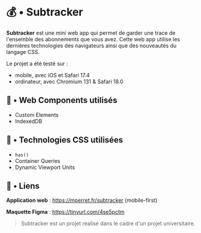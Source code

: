 # 💰 • Subtracker

**Subtracker** est une mini web app qui permet de garder une trace de l'ensemble des abonnements que vous avez.
Cette web app utilise les dernières technologies des navigateurs ainsi que des nouveautés du langage CSS.

Le projet a été testé sur :
- mobile, avec iOS et Safari 17.4
- ordinateur, avec Chromium 131 & Safari 18.0

## 📱 • Web Components utilisés

- Custom Elements
- IndexedDB

## 🎨 • Technologies CSS utilisées

- ``has()``
- Container Queries
- Dynamic Viewport Units

## 🔗 • Liens

**Application web** : https://mperret.fr/subtracker (mobile-first)

**Maquette Figma** : https://tinyurl.com/4se5pctm

> Subtracker est un projet réalisé dans le cadre d'un projet universitaire.

